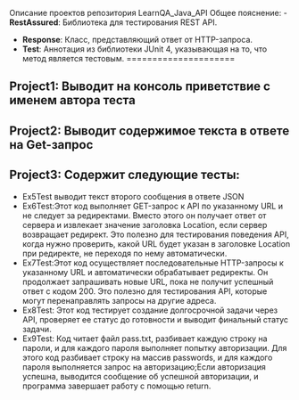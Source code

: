 Описание проектов репозитория LearnQA_Java_API
Общее пояснение: - 
**RestAssured**: Библиотека для тестирования REST API.
- **Response**: Класс, представляющий ответ от HTTP-запроса.
- **Test**: Аннотация из библиотеки JUnit 4, указывающая на то, что метод является тестовым.
=====================

Project1: Выводит на консоль приветствие с именем автора теста
-----------------------------------

Project2: Выводит содержимое текста в ответе на Get-запрос
-----------------------------------

Project3: Содержит следующие тесты:
-----------------------------------

- Ex5Test выводит текст второго сообщения в ответе JSON
- Ex6Test:Этот код выполняет GET-запрос к API по указанному URL и не следует за редиректами. Вместо этого он получает ответ от сервера и извлекает значение заголовка Location, если сервер возвращает редирект. Это полезно для тестирования поведения API, когда нужно проверить, какой URL будет указан в заголовке Location при редиректе, не переходя по нему автоматически.
- Ex7Test:Этот код осуществляет последовательные HTTP-запросы к указанному URL и автоматически обрабатывает редиректы. Он продолжает запрашивать новые URL, пока не получит успешный ответ с кодом 200. Это полезно для тестирования API, которые могут перенаправлять запросы на другие адреса.
- Ex8Test: Этот код тестирует создание долгосрочной задачи через API, проверяет ее статус до готовности и выводит финальный статус задачи. 
- Ex9Test: Код читает файл pass.txt, разбивает каждую строку на пароли, и для каждого пароля выполняет попытку авторизации. Для этого код разбивает строку на массив passwords, и для каждого пароля выполняется запрос на авторизацию;Если авторизация успешна, выводится сообщение об успешной авторизации, и программа завершает работу с помощью return.



		